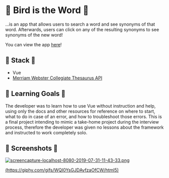 # 🦜 Bird is the Word 🦜

...is an app that allows users to search a word and see synonyms of that word. Afterwards, users can click on any of the resulting synonyms to see synonyms of the new word!

You can view the app [here]()!

## 🦚 Stack 🦚
- Vue
- [Merriam Webster Collegiate Thesaurus API](https://dictionaryapi.com/products/api-collegiate-thesaurus)


## 🦉 Learning Goals 🦉
The developer was to learn how to use Vue without instruction and help, using only the docs and other resources for reference on where to start, what to do in case of an error, and how to troubleshoot those errors. This is a final project intending to mimic a take-home project during the interview process, therefore the developer was given no lessons about the framework and instructed to work completely solo.

##  🦢 Screenshots 🦢

[![screencapture-localhost-8080-2019-07-31-11-43-33.png](https://i.postimg.cc/1tbWjwvW/screencapture-localhost-8080-2019-07-31-11-43-33.png)](https://postimg.cc/34CCy45p)


[(https://giphy.com/gifs/WQI0YsGJDAyfzaOfCW/html5)](https://media.giphy.com/media/WQI0YsGJDAyfzaOfCW/giphy.gif)